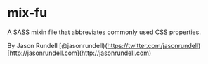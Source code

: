mix-fu
======

A SASS mixin file that abbreviates commonly used CSS properties.

By Jason Rundell [@jasonrundell)(https://twitter.com/jasonrundell) [http://jasonrundell.com](http://jasonrundell.com)
